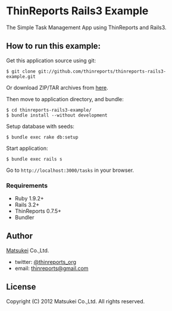 # ThinReports Rails3 Example

The Simple Task Management App using ThinReports and Rails3.

## How to run this example:

Get this application source using git:

    $ git clone git://github.com/thinreports/thinreports-rails3-example.git

Or download ZIP/TAR archives from [here](https://github.com/thinreports/thinreports-rails3-example/downloads).

Then move to application directory, and bundle:

    $ cd thinreports-rails3-example/
    $ bundle install --without development

Setup database with seeds:

    $ bundle exec rake db:setup

Start application:

    $ bundle exec rails s

Go to `http://localhost:3000/tasks` in your browser.

### Requirements

* Ruby 1.9.2+
* Rails 3.2+
* ThinReports 0.7.5+
* Bundler

## Author

[Matsukei](http://www.matsukei.co.jp) Co.,Ltd.

* twitter: [@thinreports_org](https://twitter.com/thinreports_org)
* email: [thinreports@gmail.com](mailto:thinreports@gmail.com)

## License

Copyright (C) 2012 Matsukei Co.,Ltd. All rights reserved.
